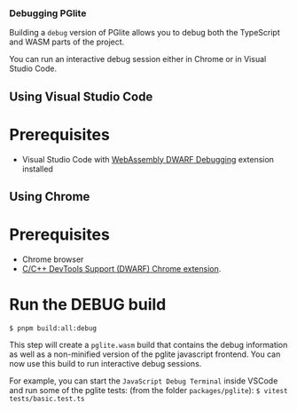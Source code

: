 ### Debugging PGlite

Building a `debug` version of PGlite allows you to debug both the TypeScript and WASM parts of the project.

You can run an interactive debug session either in Chrome or in Visual Studio Code.

## Using Visual Studio Code

# Prerequisites

- Visual Studio Code with [WebAssembly DWARF Debugging](https://marketplace.visualstudio.com/items?itemName=ms-vscode.wasm-dwarf-debugging) extension installed

## Using Chrome

# Prerequisites

- Chrome browser
- [C/C++ DevTools Support (DWARF) Chrome extension](https://goo.gle/wasm-debugging-extension).

# Run the DEBUG build

`$ pnpm build:all:debug`

This step will create a `pglite.wasm` build that contains the debug information as well as a non-minified version of the pglite javascript frontend. You can now use this build to run interactive debug sessions. 

For example, you can start the `JavaScript Debug Terminal` inside VSCode and run some of the pglite tests:
(from the folder `packages/pglite`):
`$ vitest tests/basic.test.ts`

